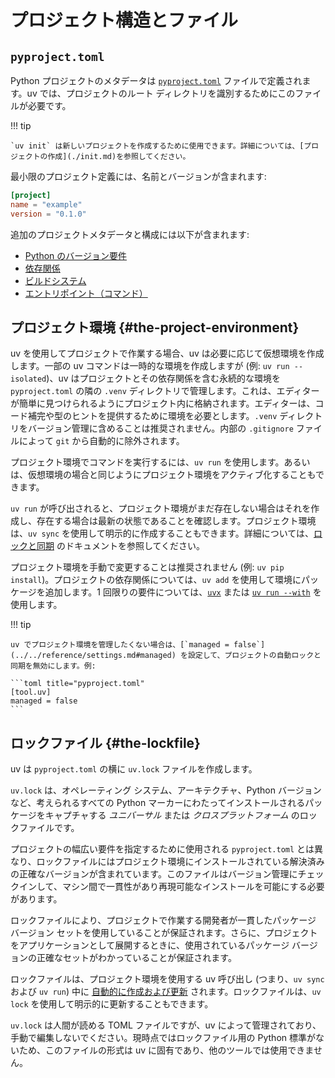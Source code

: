 # プロジェクト構造とファイル

## `pyproject.toml`

Python プロジェクトのメタデータは [`pyproject.toml`](https://packaging.python.org/en/latest/guides/writing-pyproject-toml/) ファイルで定義されます。uv では、プロジェクトのルート ディレクトリを識別するためにこのファイルが必要です。

!!! tip

    `uv init` は新しいプロジェクトを作成するために使用できます。詳細については、[プロジェクトの作成](./init.md)を参照してください。

最小限のプロジェクト定義には、名前とバージョンが含まれます:

```toml title="pyproject.toml"
[project]
name = "example"
version = "0.1.0"
```

追加のプロジェクトメタデータと構成には以下が含まれます:

- [Python のバージョン要件](./config.md#python-version-requirement)
- [依存関係](./dependencies.md)
- [ビルドシステム](./config.md#build-systems)
- [エントリポイント（コマンド）](./config.md#entry-points)

## プロジェクト環境 {#the-project-environment}

uv を使用してプロジェクトで作業する場合、uv は必要に応じて仮想環境を作成します。一部の uv コマンドは一時的な環境を作成しますが (例: `uv run --isolated`)、uv はプロジェクトとその依存関係を含む永続的な環境を `pyproject.toml` の隣の `.venv` ディレクトリで管理します。これは、エディターが簡単に見つけられるようにプロジェクト内に格納されます。エディターは、コード補完や型のヒントを提供するために環境を必要とします。`.venv` ディレクトリをバージョン管理に含めることは推奨されません。内部の `.gitignore` ファイルによって `git` から自動的に除外されます。

プロジェクト環境でコマンドを実行するには、`uv run` を使用します。あるいは、仮想環境の場合と同じようにプロジェクト環境をアクティブ化することもできます。

`uv run` が呼び出されると、プロジェクト環境がまだ存在しない場合はそれを作成し、存在する場合は最新の状態であることを確認します。プロジェクト環境は、`uv sync` を使用して明示的に作成することもできます。詳細については、[ロックと同期](./sync.md) のドキュメントを参照してください。

プロジェクト環境を手動で変更することは推奨されません (例: `uv pip install`)。プロジェクトの依存関係については、`uv add` を使用して環境にパッケージを追加します。1 回限りの要件については、[`uvx`](../../guides/tools.md) または [`uv run --with`](./run.md#requesting-additional-dependencies) を使用します。

!!! tip

    uv でプロジェクト環境を管理したくない場合は、[`managed = false`](../../reference/settings.md#managed) を設定して、プロジェクトの自動ロックと同期を無効にします。例:

    ```toml title="pyproject.toml"
    [tool.uv]
    managed = false
    ```

## ロックファイル {#the-lockfile}

uv は `pyproject.toml` の横に `uv.lock` ファイルを作成します。

`uv.lock` は、オペレーティング システム、アーキテクチャ、Python バージョンなど、考えられるすべての Python マーカーにわたってインストールされるパッケージをキャプチャする _ユニバーサル_ または _クロスプラットフォーム_ のロックファイルです。

プロジェクトの幅広い要件を指定するために使用される `pyproject.toml` とは異なり、ロックファイルにはプロジェクト環境にインストールされている解決済みの正確なバージョンが含まれています。このファイルはバージョン管理にチェックインして、マシン間で一貫性があり再現可能なインストールを可能にする必要があります。

ロックファイルにより、プロジェクトで作業する開発者が一貫したパッケージ バージョン セットを使用していることが保証されます。さらに、プロジェクトをアプリケーションとして展開するときに、使用されているパッケージ バージョンの正確なセットがわかっていることが保証されます。

ロックファイルは、プロジェクト環境を使用する uv 呼び出し (つまり、`uv sync` および `uv run`) 中に [自動的に作成および更新](./sync.md#automatic-lock-and-sync) されます。ロックファイルは、`uv lock` を使用して明示的に更新することもできます。

`uv.lock` は人間が読める TOML ファイルですが、uv によって管理されており、手動で編集しないでください。現時点ではロックファイル用の Python 標準がないため、このファイルの形式は uv に固有であり、他のツールでは使用できません。
